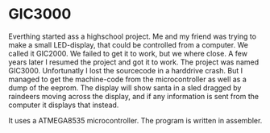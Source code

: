 # GIC3000

Everthing started ass a highschool project. Me and my friend was trying to make a small LED-display,
that could be controlled from a computer. We called it GIC2000. We failed to get it to work, but we
where close. A few years later I resumed the project and got it to work. The project was named GIC3000.
Unfortunatly I lost the sourcecode in a harddrive crash. But I managed to get the machine-code from the
microcontroller as well as a dump of the eeprom. The display will show santa in a sled dragged by
raindeers moving across the display, and if any information is sent from the computer it displays
that instead.

It uses a ATMEGA8535 microcontroller. The program is written in assembler.